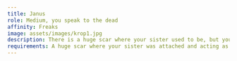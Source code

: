 ```yaml
---
title: Janus
role: Medium, you speak to the dead
affinity: Freaks
image: assets/images/krop1.jpg
description: There is a huge scar where your sister used to be, but you never lost her. You can feel her, she whispers to you from the other side and she delivers messages. You wait eagerly to join your sister, but you have not yet fulfilled your purpose.
requirements: A huge scar where your sister was attached and acting as a medium
---
```

